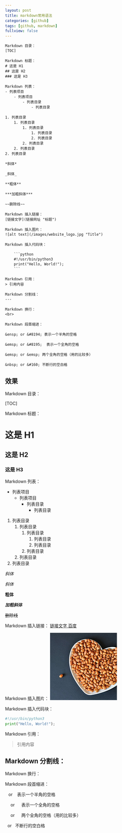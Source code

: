 ```yaml
---
layout: post
title: markdown常用语法
categories: [github]
tags: [github, markdown]
fullview: false
---
```


```
Markdown 目录：
[TOC]

Markdown 标题：
# 这是 H1
## 这是 H2
### 这是 H3

Markdown 列表：
- 列表项目
    - 列表项目
        - 列表目录
            - 列表目录

1. 列表目录
    1. 列表目录
        1. 列表目录
            1. 列表目录
            2. 列表目录
        2. 列表目录
    2. 列表目录
2. 列表目录

*斜体*

_斜体_

**粗体**

***加粗斜体***

~~删除线~~

Markdown 插入链接：
[链接文字](链接网址 "标题")

Markdown 插入图片：
![alt text](/images/website_logo.jpg "Title")

Markdown 插入代码块：

    ```python
    #!/usr/bin/python3
    print("Hello, World!");
    ```

Markdown 引用：
> 引用内容

Markdown 分割线：
---

Markdown 换行：
<br>

Markdown 段首缩进：

&ensp; or &#8194; 表示一个半角的空格

&emsp; or &#8195;  表示一个全角的空格

&emsp; or &emsp; 两个全角的空格（用的比较多）

&nbsp; or &#160; 不断行的空白格

```

## 效果

Markdown 目录：

[TOC]

Markdown 标题：
# 这是 H1
## 这是 H2
### 这是 H3

Markdown 列表：
- 列表项目
    - 列表项目
        - 列表目录
            - 列表目录

1. 列表目录
    1. 列表目录
        1. 列表目录
            1. 列表目录
            2. 列表目录
        2. 列表目录
    2. 列表目录
2. 列表目录

*斜体*

_斜体_

**粗体**

***加粗斜体***

~~删除线~~

Markdown 插入链接：
[链接文字 百度](http://www.baidu.com "baidu")

Markdown 插入图片：
![alt text](/images/website_logo.jpg "Title")

Markdown 插入代码块：

```python
#!/usr/bin/python3
print("Hello, World!");
```

Markdown 引用：
> 引用内容

Markdown 分割线：
---

Markdown 换行：
<br>

Markdown 段首缩进：

&ensp; or &#8194; 表示一个半角的空格

&emsp; or &#8195;  表示一个全角的空格

&emsp; or &emsp; 两个全角的空格（用的比较多）

&nbsp; or &#160; 不断行的空白格
